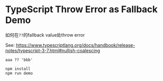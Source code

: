 TypeScript Throw Error as Fallback Demo
=======================================

如何在`??`的fallback value处throw error

See: <https://www.typescriptlang.org/docs/handbook/release-notes/typescript-3-7.html#nullish-coalescing>

```
aaa ?? 'bbb'
```

```
npm install
npm run demo
```
